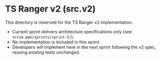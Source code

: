 # TS Ranger v2 (src.v2)

This directory is reserved for the TS Ranger v2 implementation.

- Current sprint delivers architecture specifications only (see `scrum.pmo/sprints/sprint-5/`).
- No implementation is included in this sprint.
- Developers will implement here in the next sprint following the v2 spec, reusing existing tests unchanged.
